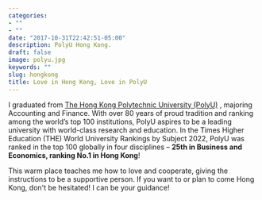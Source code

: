 ```yaml
---
categories:
- ""
- ""
date: "2017-10-31T22:42:51-05:00"
description: PolyU Hong Kong.
draft: false
image: polyu.jpg
keywords: ""
slug: hongkong
title: Love in Hong Kong, Love in PolyU
---
```


I graduated from [The Hong Kong Polytechnic University (PolyU)](https://www.polyu.edu.hk/) , majoring Accounting and Finance. With over 80 years of proud tradition and ranking among the world’s top 100 institutions, PolyU aspires to be a leading university with world-class research and education. In the Times Higher Education (THE) World University Rankings by Subject 2022, PolyU was ranked in the top 100 globally in four disciplines – **25th in Business and Economics, ranking No.1 in Hong Kong**! 

This warm place teaches me how to love and cooperate, giving the instructions to be a supportive person. If you want to or plan to come Hong Kong, don't be hesitated! I can be your guidance!

